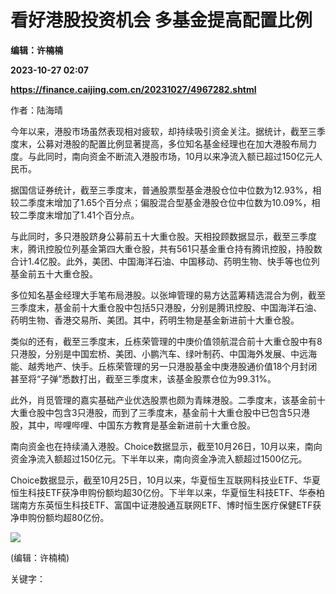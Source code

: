 # 看好港股投资机会 多基金提高配置比例
**编辑：许楠楠**

**2023-10-27 02:07**

**https://finance.caijing.com.cn/20231027/4967282.shtml**

作者：陆海晴

今年以来，港股市场虽然表现相对疲软，却持续吸引资金关注。据统计，截至三季度末，公募对港股的配置比例显著提高，多位知名基金经理也在加大港股布局力度。与此同时，南向资金不断流入港股市场，10月以来净流入额已超过150亿元人民币。

据国信证券统计，截至三季度末，普通股票型基金港股仓位中位数为12.93%，相较二季度末增加了1.65个百分点；偏股混合型基金港股仓位中位数为10.09%，相较二季度末增加了1.41个百分点。

与此同时，多只港股跻身公募前五十大重仓股。天相投顾数据显示，截至三季度末，腾讯控股位列基金第四大重仓股，共有561只基金重仓持有腾讯控股，持股数合计1.4亿股。此外，美团、中国海洋石油、中国移动、药明生物、快手等也位列基金前五十大重仓股。

多位知名基金经理大手笔布局港股。以张坤管理的易方达蓝筹精选混合为例，截至三季度末，基金前十大重仓股中包括5只港股，分别是腾讯控股、中国海洋石油、药明生物、香港交易所、美团。其中，药明生物是基金新进前十大重仓股。

类似的还有，截至三季度末，丘栋荣管理的中庚价值领航混合前十大重仓股中有8只港股，分别是中国宏桥、美团、小鹏汽车、绿叶制药、中国海外发展、中远海能、越秀地产、快手。丘栋荣管理的另一只港股基金中庚港股通价值18个月封闭甚至将“子弹”悉数打出，截至三季度末，该基金股票仓位为99.31%。

此外，肖觅管理的嘉实基础产业优选股票也颇为青睐港股。二季度末，该基金前十大重仓股中包含3只港股，而到了三季度末，基金前十大重仓股中已包含5只港股，其中，哔哩哔哩、中国东方教育是基金新进前十大重仓股。

南向资金也在持续涌入港股。Choice数据显示，截至10月26日，10月以来，南向资金净流入额超过150亿元。下半年以来，南向资金净流入额超过1500亿元。

Choice数据显示，截至10月25日，10月以来，华夏恒生互联网科技业ETF、华夏恒生科技ETF获净申购份额均超30亿份。下半年以来，华夏恒生科技ETF、华泰柏瑞南方东英恒生科技ETF、富国中证港股通互联网ETF、博时恒生医疗保健ETF获净申购份额均超80亿份。

![](https://tx1.cdn.caijing.com.cn/2014-03-27/114048455.jpg)

(编辑：许楠楠)

关键字：